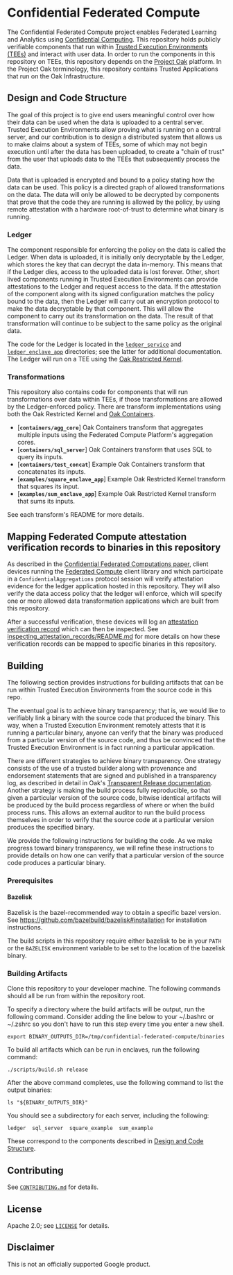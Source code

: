 # Confidential Federated Compute

The Confidential Federated Compute project enables Federated Learning and
Analytics using
[Confidential Computing](https://en.wikipedia.org/wiki/Confidential_computing).
This repository holds publicly verifiable components that run within
[Trusted Execution Environments (TEEs)](https://en.wikipedia.org/wiki/Trusted_execution_environment)
and interact with user data. In order to run the components in this repository
on TEEs, this repository depends on the
[Project Oak](https://github.com/project-oak/oak) platform. In the Project Oak
terminology, this repository contains Trusted Applications that run on the Oak
Infrastructure.

## Design and Code Structure

The goal of this project is to give end users meaningful control over how their
data can be used when the data is uploaded to a central server. Trusted
Execution Environments allow proving what is running on a central server, and
our contribution is to design a distributed system that allows us to make claims
about a system of TEEs, some of which may not begin execution until after the
data has been uploaded, to create a "chain of trust" from the user that uploads
data to the TEEs that subsequently process the data.

Data that is uploaded is encrypted and bound to a policy stating how the data
can be used. This policy is a directed graph of allowed transformations on the
data. The data will only be allowed to be decrypted by components that prove
that the code they are running is allowed by the policy, by using remote
attestation with a hardware root-of-trust to determine what binary is running.

### Ledger

The component responsible for enforcing the policy on the data is called the
Ledger. When data is uploaded, it is initially only decryptable by the Ledger,
which stores the key that can decrypt the data in-memory. This means that if the
Ledger dies, access to the uploaded data is lost forever. Other, short lived
components running in Trusted Execution Environments can provide attestations to
the Ledger and request access to the data. If the attestation of the component
along with its signed configuration matches the policy bound to the data, then
the Ledger will carry out an encryption protocol to make the data decryptable by
that component. This will allow the component to carry out its transformation on
the data. The result of that transformation will continue to be subject to the
same policy as the original data.

The code for the Ledger is located in the [`ledger_service`](ledger_service) and
[`ledger_enclave_app`](ledger_enclave_app) directories; see the latter for
additional documentation. The Ledger will run on a TEE using the
[Oak Restricted Kernel](https://github.com/project-oak/oak/tree/main/oak_restricted_kernel).

### Transformations

This repository also contains code for components that will run transformations
over data within TEEs, if those transformations are allowed by the
Ledger-enforced policy. There are transform implementations using both the Oak
Restricted Kernel and
[Oak Containers](https://github.com/project-oak/oak/tree/main/oak_containers).

*   [**`containers/agg_core`**] Oak Containers transform that aggregates
    multiple inputs using the Federated Compute Platform's aggregation cores.
*   [**`containers/sql_server`**] Oak Containers transform that uses SQL to
    query its inputs.
*   [**`containers/test_concat`**] Example Oak Containers transform that
    concatenates its inputs.
*   [**`examples/square_enclave_app`**] Example Oak Restricted Kernel transform
    that squares its input.
*   [**`examples/sum_enclave_app`**] Example Oak Restricted Kernel transform
    that sums its inputs.

See each transform's README for more details.

## Mapping Federated Compute attestation verification records to binaries in this repository

As described in the
[Confidential Federated Computations paper](https://arxiv.org/abs/2404.10764),
client devices running the
[Federated Compute](https://github.com/google-parfait/federated-compute) client
library and which participate in a `ConfidentialAggregations` protocol session
will verify attestation evidence for the ledger application hosted in this
repository. They will also verify the data access policy that the ledger will
enforce, which will specify one or more allowed data transformation applications
which are built from this repository.

After a successful verification, these devices will log an
[attestation verification record](https://github.com/google-parfait/federated-compute/blob/main/fcp/protos/confidentialcompute/verification_record.proto)
which can then be inspected. See
[inspecting_attestation_records/README.md](inspecting_attestation_records/README.md)
for more details on how these verification records can be mapped to specific
binaries in this repository.

## Building

The following section provides instructions for building artifacts that can be
run within Trusted Execution Environments from the source code in this repo.

The eventual goal is to achieve binary transparency; that is, we would like to
verifiably link a binary with the source code that produced the binary. This
way, when a Trusted Execution Environment remotely attests that it is running a
particular binary, anyone can verify that the binary was produced from a
particular version of the source code, and thus be convinced that the Trusted
Execution Environment is in fact running a particular application.

There are different strategies to achieve binary transparency. One strategy
consists of the use of a trusted builder along with provenance and endorsement
statements that are signed and published in a transparency log, as described in
detail in Oak's
[Transparent Release documentation](https://github.com/project-oak/transparent-release#release-transparency).
Another strategy is making the build process fully reproducible, so that given a
particular version of the source code, bitwise identical artifacts will be
produced by the build process regardless of where or when the build process
runs. This allows an external auditor to run the build process themselves in
order to verify that the source code at a particular version produces the
specified binary.

We provide the following instructions for building the code. As we make progress
toward binary transparency, we will refine these instructions to provide details
on how one can verify that a particular version of the source code produces a
particular binary.

### Prerequisites

#### Bazelisk

Bazelisk is the bazel-recommended way to obtain a specific bazel version. See
https://github.com/bazelbuild/bazelisk#installation for installation
instructions.

The build scripts in this repository require either bazelisk to be in your
`PATH` or the `BAZELISK` environment variable to be set to the location of the
bazelisk binary.

### Building Artifacts

Clone this repository to your developer machine. The following commands should
all be run from within the repository root.

To specify a directory where the build artifacts will be output, run the
following command. Consider adding the line below to your ~/.bashrc or ~/.zshrc
so you don't have to run this step every time you enter a new shell.

```
export BINARY_OUTPUTS_DIR=/tmp/confidential-federated-compute/binaries
```

To build all artifacts which can be run in enclaves, run the following command:

```
./scripts/build.sh release
```

After the above command completes, use the following command to list the output
binaries:

```
ls "${BINARY_OUTPUTS_DIR}"
```

You should see a subdirectory for each server, including the following:

```
ledger  sql_server  square_example  sum_example
```

These correspond to the components described in
[Design and Code Structure](#design-and-code-structure).

## Contributing

See [`CONTRIBUTING.md`](CONTRIBUTING.md) for details.

## License

Apache 2.0; see [`LICENSE`](LICENSE) for details.

## Disclaimer

This is not an officially supported Google product.
